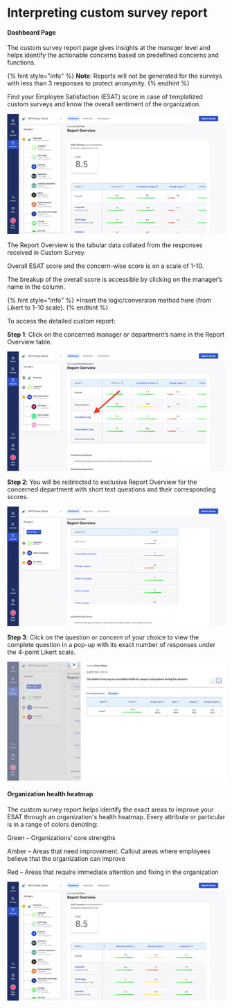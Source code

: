 # Interpreting custom survey report

#### Dashboard Page

The custom survey report page gives insights at the manager level and helps identify the actionable concerns based on predefined concerns and functions.

{% hint style="info" %}
**Note**: Reports will not be generated for the surveys with less than 3 responses to protect anonymity.
{% endhint %}

Find your Employee Satisfaction (ESAT) score in case of templatized custom surveys and know the overall sentiment of the organization.

![Report overview with ESAT score.](<../../.gitbook/assets/Screenshot 2022-02-24 at 6.17.18 PM (2).png>)

The Report Overview is the tabular data collated from the responses received in Custom Survey.

Overall ESAT score and the concern-wise score is on a scale of 1-10.

The breakup of the overall score is accessible by clicking on the manager’s name in the column.

{% hint style="info" %}
\*Insert the logic/conversion method here (from Likert to 1-10 scale).
{% endhint %}

To access the detailed custom report:

**Step 1**: Click on the concerned manager or department’s name in the Report Overview table.

![Select the manager whose report you want to access.](<../../.gitbook/assets/Screenshot 2022-02-24 at 6.28.50 PM (1).png>)

**Step 2**: You will be redirected to exclusive Report Overview for the concerned department with short text questions and their corresponding scores.

![Report overview for the concerned department with short text questions.](<../../.gitbook/assets/Screenshot 2022-02-24 at 6.29.09 PM.png>)

**Step 3**: Click on the question or concern of your choice to view the complete question in a pop-up with its exact number of responses under the 4-point Likert scale.

![Detailed report for each question asked in the custom survey.](<../../.gitbook/assets/Screenshot 2022-02-24 at 6.38.20 PM.png>)

#### Organization health heatmap

The custom survey report helps identify the exact areas to improve your ESAT through an organization's health heatmap. Every attribute or particular is in a range of colors denoting:

Green – Organizations’ core strengths

Amber – Areas that need improvement. Callout areas where employees believe that the organization can improve

Red – Areas that require immediate attention and fixing in the organization

![Custom survey report's questions in green, amber and red color to highlight severity of action required.](<../../.gitbook/assets/Screenshot 2022-02-24 at 6.41.26 PM.png>)
